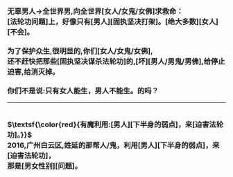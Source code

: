 <h3>
<br>无辜男人->全世界男,向全世界[女人/女鬼/女佛]求救命：
<br>[法轮功问题]上，好像只有[男人][固执坚决打架]。[绝大多数][女人][不会]。
<br>
<br>为了保护众生,很明显的,你们[女人/女鬼/女佛],
<br>还不赶快把那些[固执坚决谋杀法轮功]的,[坏][男人/男鬼/男佛],给停止迫害,给消灭掉。
<br>
<br>你们不是说:只有女人能生，男人不能生。的吗？
<hr>
<br>$\textsf{\color{red}{有魔利用:[男人][下半身的弱点]，来[迫害法轮功]。}}$
<br>2016,广州白云区,姓延的那帮人/鬼，利用[男人][下半身的弱点]，来[迫害法轮功]，
<br>那是[男女性别][问题]。
</h3>
